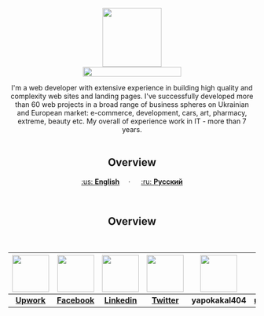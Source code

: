 <p align="center">
  <a href="https://kpolosin.github.io/">
    <img src="https://kpolosin.github.io/dist/images/small-logo.svg" width=120 height=120>
    <br>
    <img src="https://kpolosin.github.io/dist/images/name-logo.svg" width=200 height=20>
  </a>


<p align="center">
    I'm a web developer with extensive experience in building high quality and complexity web sites and landing pages. I've successfully developed more than 60 web projects in a broad range of business spheres on Ukrainian and European market: e-commerce, development, cars, art, pharmacy, extreme, beauty etc.
    My overall of experience work in IT - more than 7 years.
    <br><br>
    <h2 align="center"><strong>Overview</strong></h2>
  </p>
</p>

<p align="center">
    <a href="https://kpolosin.github.io">:us: <b>English</b></a>&emsp; &middot; &emsp;
    <a href="https://kpolosin.github.io/rus/index.html">:ru: <b>Русский</b></a>
</p>
<br>

<h2 align="center"><strong>Overview</strong></h2>
<br>

| <a href="https://www.upwork.com/o/profiles/users/_~013f4766f5942a8a0c/"><img src="https://kpolosin.github.io/dist/images/Upwork.svg" width=75 height=75></a> | <a href="https://www.facebook.com/kostya.polosin/"><img src="https://kpolosin.github.io/dist/images/Facebook.svg" width=75 height=75></a> | <a href="https://www.linkedin.com/in/konstantinpolosin/"><img src="https://kpolosin.github.io/dist/images/LinkedIn.svg" width=75 height=75></a> | <a href="https://twitter.com/PKostya404"><img src="https://kpolosin.github.io/dist/images/Twitter.svg" width=75 height=75></a> | <img src="https://kpolosin.github.io/dist/images/Skype.svg" width=75 height=75> | <a href="mailto:user0403@gmail.com"><img src="https://kpolosin.github.io/dist/images/Gmail.svg" width=75 height=75></a> |
| :---: | :---: | :---: | :---: | :---: | :---: |
| <a href="https://www.upwork.com/o/profiles/users/_~013f4766f5942a8a0c/"><b>Upwork</b></a> | <a href="https://www.facebook.com/kostya.polosin/"><b>Facebook</b></a> | <a href="https://www.linkedin.com/in/konstantinpolosin/"><b>Linkedin</b></a> | <a href="https://twitter.com/PKostya404"><b>Twitter</b></a> | <b>yapokakal404</b> | <a href="mailto:user0403@gmail.com"><b>user0403@gmail.com</b></a> |

